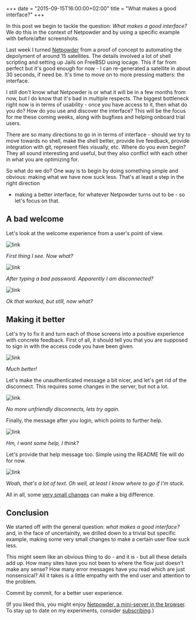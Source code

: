 +++
date = "2015-09-15T16:00:00+02:00"
title = "What makes a good interface?"
+++

In this post we begin to tackle the question: *What makes a good interface?* We
do this in the context of Netpowder and by using a specific example with
before/after screenshots.

<!--more-->

Last week I turned [Netpowder](https://github.com/oskarth/netpowder) from a
proof of concept to automating the depolyment of around 15 satellites. The
details involved a lot of shell scripting and setting up Jails on FreeBSD using
iocage. This if far from perfect but it's good enough for now - I can
re-generated a satellite in about 30 seconds, if need be. It's time to move on
to more pressing matters: the interface.

I still don't know what Netpowder is or what it will be in a few months from
now, but I do know that it's bad in multiple respects. The biggest bottleneck
right now is in terms of usability - once you have access to it, then what do
you do? How do you use and discover the interface? This will be the focus for me
these coming weeks, along with bugfixes and helping onboard trial users.

There are so many directions to go in in terms of interface  - should we try to
move towards no shell, make the shell better, provide live feedback, provide
integration with git, represent files visually, etc. Where do you even begin?
They all sound interesting and useful, but they also conflict with each other in
what you are optimizing for.

So what do we do? One way is to begin by doing something simple and obvious:
making what we have now suck less. That's at least a step in the right direction
- making a better interface, for whatever Netpowder turns out to be - so let's
focus on that.

## A bad welcome

Let's look at the welcome experience from a user's point of view.

![link](/images/netpowder1.png)

*First thing I see. Now what?*

![link](/images/netpowder2.png)

*After typing a bad password. Apparently I am disconnected?*

![link](/images/netpowder3.png)

*Ok that worked, but still, now what?*

## Making it better

Let's try to fix it and turn each of those screens into a positive experience
with concrete feedback. First of all, it should tell you that you are supposed
to sign in with the access code you have been given.

![link](/images/netpowder4.png)

*Much better!*

Let's make the unauthenticated message a bit nicer, and let's get rid of the
disconnect. This requires some changes in the server, but not a lot.

![link](/images/netpowder5.png)

*No more unfriendly disconnects, lets try again.*

Finally, the message after you login, which points to further help.

![link](/images/netpowder6.png)

*Hm, I want some help, I think?*

Let's provide that help message too. Simple using the README file will do for
now.

![link](/images/netpowder7.png)

*Woah, that's a lot of text. Oh well, at least I know where to go if I'm
stuck.*

All in all, some [very small
changes](https://github.com/oskarth/netpowder/commit/a1c8ece3cd8bc0d9b912a437a19d68f5cce41e89)
can make a big difference.

## Conclusion

We started off with the general question: *what makes a good interface?* and, in
the face of uncertainity, we drilled down to a trivial but specific example,
making some very small changes to make a certain user flow suck less.

This might seem like an obvious thing to do - and it is - but all these details
add up. How many sites have you not been to where the flow just doesn't make any
sense? How many error messages have you read which are just nonsensical? All it
takes is a little empathy with the end user and attention to the problem.

Commit by commit, for a better user experience.

(If you liked this, you might enjoy [Netpowder, a mini-server in the browser](http://experiments.oskarth.com/netpowder/).  To stay up to date on my
experiments, consider [subscribing](http://eepurl.com/bvtdfj).)
